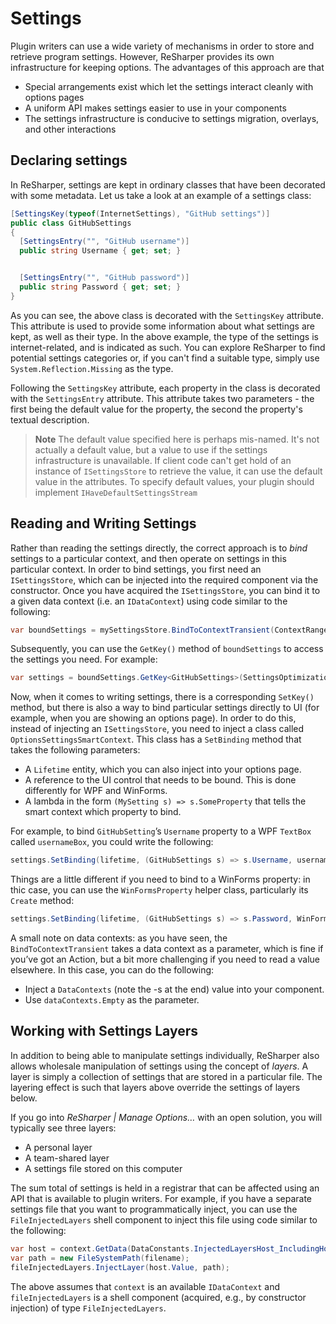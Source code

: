 # Settings

Plugin writers can use a wide variety of mechanisms in order to store and retrieve program settings. However, ReSharper provides its own infrastructure for keeping options. The advantages of this approach are that

* Special arrangements exist which let the settings interact cleanly with options pages
* A uniform API makes settings easier to use in your components
* The settings infrastructure is conducive to settings migration, overlays, and other interactions

## Declaring settings

In ReSharper, settings are kept in ordinary classes that have been decorated with some metadata. Let us take a look at an example of a settings class:

```cs
[SettingsKey(typeof(InternetSettings), "GitHub settings")]
public class GitHubSettings
{
  [SettingsEntry("", "GitHub username")]
  public string Username { get; set; }


  [SettingsEntry("", "GitHub password")]
  public string Password { get; set; }
}
```

As you can see, the above class is decorated with the `SettingsKey` attribute. This attribute is used to provide some information about what settings are kept, as well as their type. In the above example, the type of the settings is internet-related, and is indicated as such. You can explore ReSharper to find potential settings categories or, if you can't find a suitable type, simply use `System.Reflection.Missing` as the type.

Following the `SettingsKey` attribute, each property in the class is decorated with the `SettingsEntry` attribute. This attribute takes two parameters - the first being the default value for the property, the second the property's textual description.

> **Note** The default value specified here is perhaps mis-named. It's not actually a default value, but a value to use if the settings infrastructure is unavailable. If client code can't get hold of an instance of `ISettingsStore` to retrieve the value, it can use the default value in the attributes. To specify default values, your plugin should implement `IHaveDefaultSettingsStream`

## Reading and Writing Settings

Rather than reading the settings directly, the correct approach is to _bind_ settings to a particular context, and then operate on settings in this particular context. In order to bind settings, you first need an `ISettingsStore`, which can be injected into the required component via the constructor. Once you have acquired the `ISettingsStore`, you can bind it to a given data context (i.e. an `IDataContext`) using code similar to the following:

```cs
var boundSettings = mySettingsStore.BindToContextTransient(ContextRange.Smart((lt, _) => context));
```

Subsequently, you can use the `GetKey()` method of `boundSettings` to access the settings you need. For example:

```cs
var settings = boundSettings.GetKey<GitHubSettings>(SettingsOptimization.DoMeSlowly);
```

Now, when it comes to writing settings, there is a corresponding `SetKey()` method, but there is also a way to bind particular settings directly to UI (for example, when you are showing an options page). In order to do this, instead of injecting an `ISettingsStore`, you need to inject a class called `OptionsSettingsSmartContext`. This class has a `SetBinding` method that takes the following parameters:

* A `Lifetime` entity, which you can also inject into your options page.
* A reference to the UI control that needs to be bound. This is done differently for WPF and WinForms.
* A lambda in the form `(MySetting s) => s.SomeProperty` that tells the smart context which property to bind.

For example, to bind `GitHubSetting`’s `Username` property to a WPF `TextBox` called `usernameBox`, you could write the following:

```cs
settings.SetBinding(lifetime, (GitHubSettings s) => s.Username, usernameBox, TextBox.TextProperty);
```

Things are a little different if you need to bind to a WinForms property: in thic case, you can use the `WinFormsProperty` helper class, particularly its `Create` method:

```cs
settings.SetBinding(lifetime, (GitHubSettings s) => s.Password, WinFormsProperty.Create(lifetime, passwordBox, box => box.Text, true));
```

A small note on data contexts: as you have seen, the `BindToContextTransient` takes a data context as a parameter, which is fine if you’ve got an Action, but a bit more challenging if you need to read a value elsewhere. In this case, you can do the following:

* Inject a `DataContexts` (note the -s at the end) value into your component.
* Use `dataContexts.Empty` as the parameter.

## Working with Settings Layers

In addition to being able to manipulate settings individually, ReSharper also allows wholesale manipulation of settings using the concept of _layers_. A layer is simply a collection of settings that are stored in a particular file. The layering effect is such that layers above override the settings of layers below.

If you go into *ReSharper | Manage Options…* with an open solution, you will typically see three layers:

* A personal layer
* A team-shared layer
* A settings file stored on this computer

The sum total of settings is held in a registrar that can be affected using an API that is available to plugin writers. For example, if you have a separate settings file that you want to programmatically inject, you can use the `FileInjectedLayers` shell component to inject this file using code similar to the following:

```cs
var host = context.GetData(DataConstants.InjectedLayersHost_IncludingHostItself);
var path = new FileSystemPath(filename);
fileInjectedLayers.InjectLayer(host.Value, path);
```

The above assumes that `context` is an available `IDataContext` and `fileInjectedLayers` is a shell component (acquired, e.g., by constructor injection) of type `FileInjectedLayers`.

